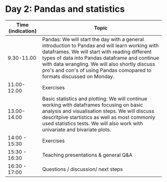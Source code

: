 # Day 2: Pandas and statistics

| Time (indication) | Topic |
|-|-|
| 9.30-11.00 | Pandas: We will start the day with a general introduction to Pandas and will learn working with dataframes. We will start with reading different types of data into Pandas dataframe and continue with data wrangling. We will also shortly discuss pro's and con's of using Pandas comopared to formats discussed on Monday.|
| 11.00-12.00 | Exercises |
| 13.00-14.00 | Basic statistics and plotting: We will continue working with dataframes focusing on basic analysis and visualisation steps. We will discuss descritpive startistics as well as most commonly used statistics tests. We will also work with univariate and bivariate plots. |
| 14:00 - 15:30 | Exercises |
| 15:30 - 16:30 | Teaching presentations & general Q&A |
| 16:30 - 17:00 | Questions / discussion/ next steps |
